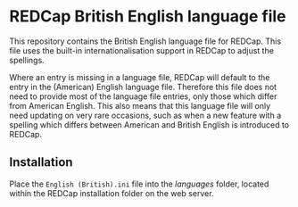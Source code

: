 # REDCap British English language file

This repository contains the British English language file for REDCap. This file uses the built-in
internationalisation support in REDCap to adjust the spellings.

Where an entry is missing in a language file, REDCap will default to the entry in the (American)
English language file. Therefore this file does not need to provide most of the language file
entries, only those which differ from American English. This also means that this language file will
only need updating on very rare occasions, such as when a new feature with a spelling which differs
between American and British English is introduced to REDCap.

## Installation

Place the `English (British).ini` file into the *languages* folder, located within the REDCap
installation folder on the web server.
